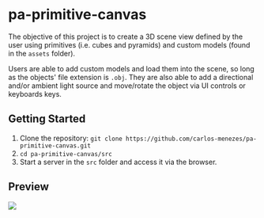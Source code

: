 # pa-primitive-canvas

The objective of this project is to create a 3D scene view defined by the user using primitives (i.e. cubes and pyramids) and custom models (found in the `assets` folder).

Users are able to add custom models and load them into the scene, so long as the objects' file extension is `.obj`. They are also able to add a directional and/or ambient light source and move/rotate the object via UI controls or keyboards keys.

## Getting Started

1. Clone the repository: `git clone https://github.com/carlos-menezes/pa-primitive-canvas.git`
2. `cd pa-primitive-canvas/src`
3. Start a server in the `src` folder and access it via the browser.

## Preview

![](https://i.imgur.com/pHg4iWs.png)
